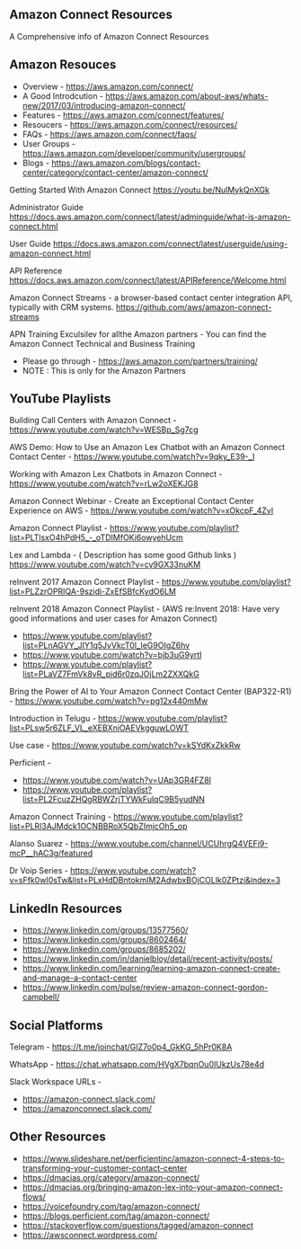 ## Amazon Connect Resources
 A Comprehensive info of Amazon Connect Resources
 
## Amazon Resouces
* Overview - https://aws.amazon.com/connect/
* A Good Introdcution - https://aws.amazon.com/about-aws/whats-new/2017/03/introducing-amazon-connect/
* Features - https://aws.amazon.com/connect/features/
* Resoucers - https://aws.amazon.com/connect/resources/
* FAQs - https://aws.amazon.com/connect/faqs/
* User Groups - https://aws.amazon.com/developer/community/usergroups/
* Blogs - https://aws.amazon.com/blogs/contact-center/category/contact-center/amazon-connect/

Getting Started With Amazon Connect 
https://youtu.be/NulMykQnXGk

Administrator Guide
https://docs.aws.amazon.com/connect/latest/adminguide/what-is-amazon-connect.html

User Guide
https://docs.aws.amazon.com/connect/latest/userguide/using-amazon-connect.html

API Reference
https://docs.aws.amazon.com/connect/latest/APIReference/Welcome.html

Amazon Connect Streams - a browser-based contact center integration API, typically with CRM systems.
https://github.com/aws/amazon-connect-streams

APN Training
Exculsilev for allthe Amazon partners - You can find the Amazon Connect Technical and Business Training 
* Please go through - https://aws.amazon.com/partners/training/
* NOTE : This is only for the Amazon Partners 

## YouTube Playlists
Building Call Centers with Amazon Connect - 
https://www.youtube.com/watch?v=WESBp_Sg7cg

AWS Demo: How to Use an Amazon Lex Chatbot with an Amazon Connect Contact Center - 
https://www.youtube.com/watch?v=9qky_E39-_I

Working with Amazon Lex Chatbots in Amazon Connect - 
https://www.youtube.com/watch?v=rLw2oXEKJG8

Amazon Connect Webinar - Create an Exceptional Contact Center Experience on AWS - 
https://www.youtube.com/watch?v=xOkcpF_4ZvI

Amazon Connect Playlist - 
https://www.youtube.com/playlist?list=PLTlsxO4hPdH5_-_oTDIMfOKi6owyehUcm

Lex and Lambda - ( Description has some good Github links )
https://www.youtube.com/watch?v=cy9GX33nuKM
 
reInvent 2017 Amazon Connect Playlist - 
https://www.youtube.com/playlist?list=PLZzrOPRIQA-9szidi-ZxEfSBfcKydO6LM

reInvent 2018 Amazon Connect Playlist - (AWS re:Invent 2018: Have very good informations and user cases for Amazon Connect)
* https://www.youtube.com/playlist?list=PLnAGVY_JIY1q5JvVkcT0I_IeG9OIgZ6hv
* https://www.youtube.com/watch?v=bjb3uG9yrtI
* https://www.youtube.com/playlist?list=PLaVZ7FmVk8vR_pid6r0zqJOjLm2ZXXQkG

Bring the Power of AI to Your Amazon Connect Contact Center (BAP322-R1) - 
https://www.youtube.com/watch?v=pg12x440mMw

Introduction in Telugu - 
https://www.youtube.com/playlist?list=PLsw5r6ZLF_VL_eXEBXniOAEVkgguwLOWT

Use case -
https://www.youtube.com/watch?v=kSYdKxZkkRw

Perficient  - 
* https://www.youtube.com/watch?v=UAp3GR4FZ8I
* https://www.youtube.com/playlist?list=PL2FcuzZHQgRBWZrjTYWkFulqC9B5yudNN

Amazon Connect Training - 
https://www.youtube.com/playlist?list=PLRl3AJMdck1OCNBBRoX5QbZImjcOh5_op

Alanso Suarez - 
https://www.youtube.com/channel/UCUhrgQ4VEFi9-mcP__hAC3g/featured

Dr Voip Series - 
https://www.youtube.com/watch?v=sFfk0wI0sTw&list=PLxHdDBntokmIM2AdwbxBOjCOLlk0ZPtzi&index=3

## LinkedIn Resources

* https://www.linkedin.com/groups/13577560/
* https://www.linkedin.com/groups/8602464/
* https://www.linkedin.com/groups/8685202/
* https://www.linkedin.com/in/danielbloy/detail/recent-activity/posts/
* https://www.linkedin.com/learning/learning-amazon-connect-create-and-manage-a-contact-center
* https://www.linkedin.com/pulse/review-amazon-connect-gordon-campbell/

## Social Platforms
Telegram - 
https://t.me/joinchat/GIZ7o0p4_GkKG_5hPr0K8A

WhatsApp - 
https://chat.whatsapp.com/HVgX7bqnOu0IUkzUs78e4d

Slack Workspace URLs - 
* https://amazon-connect.slack.com/
* https://amazonconnect.slack.com/

## Other Resources
* https://www.slideshare.net/perficientinc/amazon-connect-4-steps-to-transforming-your-customer-contact-center
* https://dmacias.org/category/amazon-connect/
* https://dmacias.org/bringing-amazon-lex-into-your-amazon-connect-flows/
* https://voicefoundry.com/tag/amazon-connect/
* https://blogs.perficient.com/tag/amazon-connect/
* https://stackoverflow.com/questions/tagged/amazon-connect
* https://awsconnect.wordpress.com/
